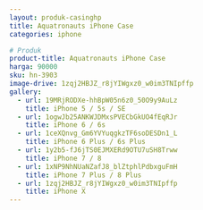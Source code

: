 ```yaml
---
layout: produk-casinghp
title: Aquatronauts iPhone Case
categories: iphone

# Produk
product-title: Aquatronauts iPhone Case
harga: 90000
sku: hn-3903
image-drive: 1zqj2HBJZ_r8jYIWgxz0_w0im3TNIpffp
gallery:
  - url: 19MRjRODXe-hhBpW05n6z0_50O9y9AuLz
    title: iPhone 5 / 5s / SE
  - url: 1ogwJb25ANKWJDMxsPVECbGkUO4fEqRJr
    title: iPhone 6 / 6s
  - url: 1ceXQnvg_Gm6YVYuqgkzTF6soDESDn1_L
    title: iPhone 6 Plus / 6s Plus
  - url: 1y2b5-fJ6jTS0EJMXERd9OTU7uSH8Trww
    title: iPhone 7 / 8
  - url: 1xNP9NhNUaNZafJ8_blZtphlPdbxguFmH
    title: iPhone 7 Plus / 8 Plus
  - url: 1zqj2HBJZ_r8jYIWgxz0_w0im3TNIpffp
    title: iPhone X
---
```

